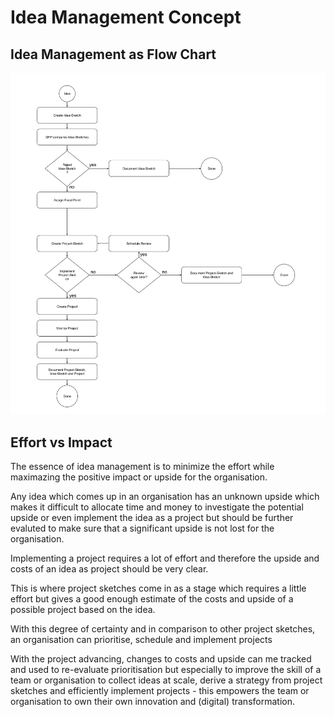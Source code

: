 # Idea Management Concept

## Idea Management as Flow Chart

![Idea Management Concept Flowchart](img/idea_management_concept_flowchart.png)

## Effort vs Impact

The essence of idea management is to minimize the effort while maximazing the positive impact or upside for the organisation.

Any idea which comes up in an organisation has an unknown upside which makes it difficult to allocate time and money to investigate the potential upside or even implement the idea as a project but should be further evaluted to make sure that a significant upside is not lost for the organisation.

Implementing a project requires a lot of effort and therefore the upside and costs of an idea as project should be very clear.

This is where project sketches come in as a stage which requires a little effort but gives a good enough estimate of the costs and upside of a possible project based on the idea.

With this degree of certainty and in comparison to other project sketches, an organisation can prioritise, schedule and implement projects

With the project advancing, changes to costs and upside can me tracked and used to re-evaluate prioritisation but especially to improve the skill of a team or organisation to collect ideas at scale, derive a strategy from project sketches and efficiently implement projects - this empowers the team or organisation to own their own innovation and (digital) transformation.

